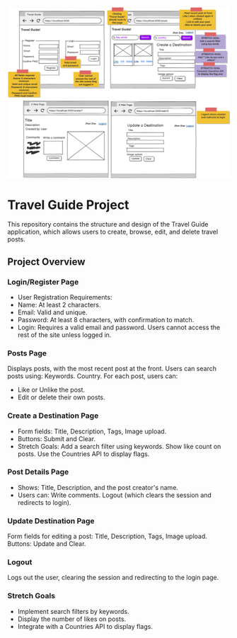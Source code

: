 ![Travle_Guide](Travel_Guide.png)

# Travel Guide Project
This repository contains the structure and design of the Travel Guide application, which allows users to create, browse, edit, and delete travel posts.

## Project Overview
### Login/Register Page
- User Registration Requirements:
- Name: At least 2 characters.
- Email: Valid and unique.
- Password: At least 8 characters, with confirmation to match.
- Login: Requires a valid email and password.
Users cannot access the rest of the site unless logged in.

### Posts Page
Displays posts, with the most recent post at the front.
Users can search posts using:
Keywords.
Country.
For each post, users can:
- Like or Unlike the post.
- Edit or delete their own posts.

### Create a Destination Page
- Form fields:
Title, Description, Tags, Image upload.
- Buttons: Submit and Clear.
- Stretch Goals:
Add a search filter using keywords.
Show like count on posts.
Use the Countries API to display flags.

### Post Details Page
- Shows:
Title, Description, and the post creator's name.
- Users can:
Write comments.
Logout (which clears the session and redirects to login).

### Update Destination Page
Form fields for editing a post:
Title, Description, Tags, Image upload.
Buttons: Update and Clear.

### Logout
Logs out the user, clearing the session and redirecting to the login page.

### Stretch Goals
- Implement search filters by keywords.
- Display the number of likes on posts.
- Integrate with a Countries API to display flags.